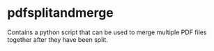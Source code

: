 # pdfsplitandmerge
Contains a python script that can be used to merge multiple PDF files together after they have been split.
